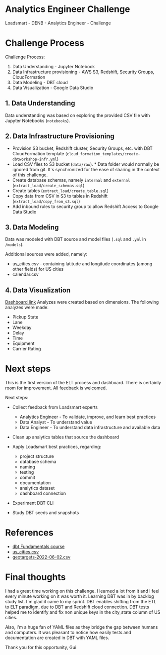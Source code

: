 # Analytics Engineer Challenge
Loadsmart - DENB - Analytics Engineer - Challenge

# Challenge Process
Challenge Process:
1. Data Understanding - Jupyter Notebook
2. Data Infrastructure provisioning - AWS S3, Redshift, Security Groups, CloudFormation
3. Data Modeling - DBT cloud
4. Data Visualization - Google Data Studio

## 1. Data Understanding
Data understanding was based on exploring the provided CSV file with Jupyter Notebooks (`notebooks`).

## 2. Data Infrastructure Provisioning

- Provision S3 bucket, Redshift cluster, Security Groups, etc. with DBT CloudFormation template (`cloud_formation_templates/create-dbtworkshop-infr.yml`)
- Load CSV files to S3 bucket (`data/raw`). * Data folder would normally be ignored from git. It`s synchronized for the ease of sharing in the context of this challenge.
- Create database schemas, namely `internal` and `external` (`extract_load/create_schemas.sql`)
- Create tables (`extract_load/create_table.sql`)
- Copy data from CSV in S3 to tables in Redshift (`extract_load/copy_from_s3.sql`)
- Add inbound rules to security group to allow Redshift Access to Google Data Studio

## 3. Data Modeling
Data was modeled with DBT source and model files (`.sql` and `.yml` in `/models`).

Additional sources were added, namely:
- us_cities.csv - containing latitude and longitude coordinates (among other fields) for US cities
- calendar.csv

## 4. Data Visualization
[Dashboard link]()
Analyzes were created based on dimensions.
The following analyzes were made:
- Pickup State
- Lane
- Weekday
- Delay
- Time
- Equipment
- Carrier Rating


# Next steps
This is the first version of the ELT process and dashboard.
There is certainly room for improvement.
All feedback is welcomed.

Next steps:
- Collect feedback from Loadsmart experts
  - Analytics Engineer - To validate, improve, and learn best practices
  - Data Analyst - To understand value
  - Data Engineer - To understand data infrastructure and available data

- Clean up analytics tables that source the dashboard

- Apply Loadsmart best practices, regarding:
  - project structure
  - database schema
  - naming
  - testing
  - commit
  - documentation
  - analytics dataset
  - dashboard connection

- Experiment DBT CLI

- Study DBT seeds and snapshots

# References
- [dbt Fundamentals course](https://courses.getdbt.com/courses/fundamentals)
- [us_cities.csv](https://raw.githubusercontent.com/kelvins/US-Cities-Database/main/csv/us_cities.csv)
- [geotargets-2022-06-02.csv](https://raw.githubusercontent.com/kelvins/US-Cities-Database/main/csv/us_cities.csv)

# Final thoughts
I had a great time working on this challenge.
I learned a lot from it and I feel every minute working on it was worth it.
Learning DBT was in by backlog study list. I`m glad it came to my sprint.
DBT enables shifting from the ETL to ELT paradigm, due to DBT and Redshift cloud connection.
DBT tests helped me to identify and fix non unique keys in the city_state column of US cities.

Also, I'm a huge fan of YAML files as they bridge the gap between humans and computers.
It was pleasant to notice how easily tests and documentation are created in DBT with YAML files.

Thank you for this opportunity,
Gui
